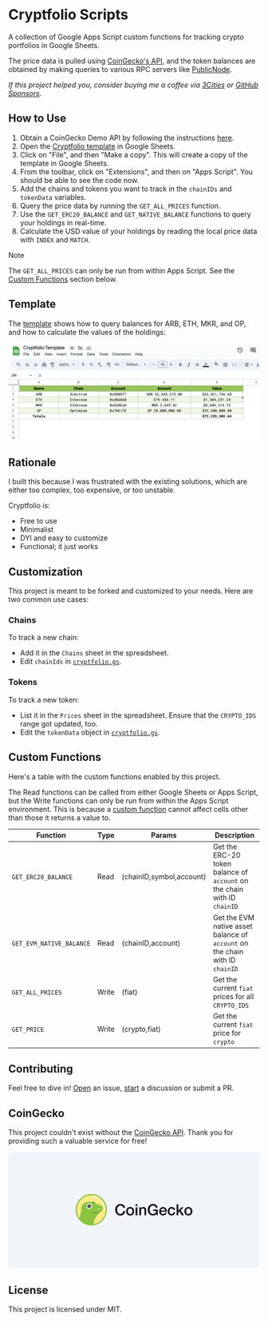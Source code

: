 # Cryptfolio Scripts

A collection of Google Apps Script custom functions for tracking crypto portfolios in Google Sheets.

The price data is pulled using [CoinGecko's API](https://www.coingecko.com/en/api), and the token balances are obtained
by making queries to various RPC servers like [PublicNode](https://publicnode.com/).

_If this project helped you, consider buying me a coffee via [3Cities][3cities] or [GitHub Sponsors][sponsors]_.

## How to Use

1. Obtain a CoinGecko Demo API by following the instructions
   [here](https://support.coingecko.com/hc/en-us/articles/21880397454233-User-Guide-How-to-sign-up-for-CoinGecko-Demo-API-and-generate-an-API-key).
2. Open the [Cryptfolio template][template] in Google Sheets.
3. Click on "File", and then "Make a copy". This will create a copy of the template in Google Sheets.
4. From the toolbar, click on "Extensions", and then on "Apps Script". You should be able to see the code now.
5. Add the chains and tokens you want to track in the `chainIDs` and `tokenData` variables.
6. Query the price data by running the `GET_ALL_PRICES` function.
7. Use the `GET_ERC20_BALANCE` and `GET_NATIVE_BALANCE` functions to query your holdings in real-time.
8. Calculate the USD value of your holdings by reading the local price data with `INDEX` and `MATCH`.

> [!NOTE]
>
> The `GET_ALL_PRICES` can only be run from within Apps Script. See the [Custom Functions](#custom-functions) section
> below.

## Template

The [template][template] shows how to query balances for ARB, ETH, MKR, and OP, and how to calculate the values of the
holdings:

![Demo](./demo.png)

## Rationale

I built this because I was frustrated with the existing solutions, which are either too complex, too expensive, or too
unstable.

Cryptfolio is:

- Free to use
- Minimalist
- DYI and easy to customize
- Functional; it just works

## Customization

This project is meant to be forked and customized to your needs. Here are two common use cases:

### Chains

To track a new chain:

- Add it in the `Chains` sheet in the spreadsheet.
- Edit `chainIds` in [`cryptfolio.gs`](./src/cryptfolio.gs).

### Tokens

To track a new token:

- List it in the `Prices` sheet in the spreadsheet. Ensure that the `CRYPTO_IDS` range got updated, too.
- Edit the `tokenData` object in [`cryptfolio.gs`](./src/cryptfolio.gs).

## Custom Functions

Here's a table with the custom functions enabled by this project.

The Read functions can be called from either Google Sheets or Apps Script, but the Write functions can only be run from
within the Apps Script environment. This is because a
[custom function](https://developers.google.com/apps-script/guides/sheets/functions?hl=en) cannot affect cells other
than those it returns a value to.

| Function                 | Type  | Params                   | Description                                                                  |
| ------------------------ | ----- | ------------------------ | ---------------------------------------------------------------------------- |
| `GET_ERC20_BALANCE`      | Read  | (chainID,symbol,account) | Get the ERC-20 token balance of `account` on the chain with ID `chainID`     |
| `GET_EVM_NATIVE_BALANCE` | Read  | (chainID,account)        | Get the EVM native asset balance of `account` on the chain with ID `chainID` |
| `GET_ALL_PRICES`         | Write | (fiat)                   | Get the current `fiat` prices for all `CRYPTO_IDS`                           |
| `GET_PRICE`              | Write | (crypto,fiat)            | Get the current `fiat` price for `crypto`                                    |

## Contributing

Feel free to dive in! [Open](../../issues/new) an issue, [start](../../discussions/new) a discussion or submit a PR.

## CoinGecko

This project couldn't exist without the [CoinGecko API](https://www.coingecko.com/en/api). Thank you for providing such
a valuable service for free!

![CoinGecko Logo](./coingecko.png)

## License

This project is licensed under MIT.

[3cities]: https://3cities.xyz/#/pay?c=CAESFAKY9DMuOFdjE4Wzl2YyUFipPiSfIgICATICCAJaFURvbmF0aW9uIHRvIFBhdWwgQmVyZw
[sponsors]: https://github.com/sponsors/PaulRBerg
[template]: https://docs.google.com/spreadsheets/d/1V3uIiz5BxVd1ZBRh1s3thso5mW74tHATqcGovox2FlU/edit?usp=sharing
